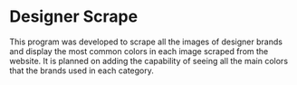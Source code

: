 # Designer Scrape

This program was developed to scrape all the images of designer brands and display the most common colors in each image scraped from the website.
It is planned on adding the capability of seeing all the main colors that the brands used in each category.
